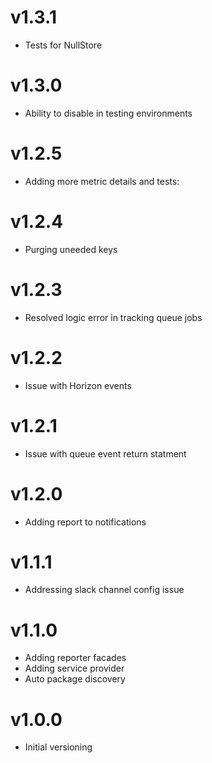 # v1.3.1

- Tests for NullStore

# v1.3.0

- Ability to disable in testing environments

# v1.2.5

- Adding more metric details and tests:

# v1.2.4

- Purging uneeded keys

# v1.2.3

- Resolved logic error in tracking queue jobs

# v1.2.2

- Issue with Horizon events

# v1.2.1

- Issue with queue event return statment

# v1.2.0

- Adding report to notifications

# v1.1.1

- Addressing slack channel config issue

# v1.1.0

- Adding reporter facades
- Adding service provider
- Auto package discovery

# v1.0.0

- Initial versioning
